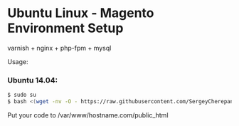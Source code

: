 Ubuntu Linux - Magento Environment Setup
===============================

varnish + nginx + php-fpm + mysql

Usage:

### Ubuntu 14.04:

```bash
$ sudo su
$ bash <(wget -nv -O - https://raw.githubusercontent.com/SergeyCherepanov/magentoenvironmentconfiguration/master/install-1404.sh)
```

Put your code to /var/www/hostname.com/public_html

